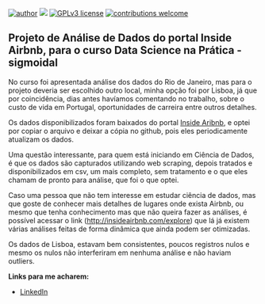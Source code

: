 [![author](https://img.shields.io/badge/author-CarlosHaar-green.svg)](https://www.linkedin.com/in/carloshaar/) [![](https://img.shields.io/badge/python-3.7+-blue.svg)](https://www.python.org/downloads/release/python-365/) [![GPLv3 license](https://img.shields.io/badge/License-GPLv3-blue.svg)](http://perso.crans.org/besson/LICENSE.html) [![contributions welcome](https://img.shields.io/badge/contributions-welcome-yellow.svg?style=flat)](https://github.com/carloshaar/portfolio/issues)

## Projeto de Análise de Dados do portal Inside Airbnb, para o curso Data Science na Prática - sigmoidal

No curso foi apresentada análise dos dados do Rio de Janeiro, mas para o projeto deveria ser escolhido outro local, minha opção foi por Lisboa, já que por coincidência, dias antes havíamos comentando no trabalho, sobre o custo de vida em Portugal, oportunidades de carreira entre outros detalhes.

Os dados disponibilizados foram baixados do portal [Inside Aribnb](http://insideairbnb.com/get-the-data), e optei por copiar o arquivo e deixar a cópia no github, pois eles periodicamente atualizam os dados.

Uma questão interessante, para quem está iniciando em Ciência de Dados, é que os dados são capturados utilizando web scraping, depois tratados e disponibilizados em csv, um mais completo, sem tratamento e o que eles chamam de pronto para análise, que foi o que optei.

Caso uma pessoa que não tem interesse em estudar ciência de dados, mas que goste de conhecer mais detalhes de lugares onde exista Airbnb, ou mesmo que tenha conhecimento mas que não queira fazer as análises, é possível acessar o link (http://insideairbnb.com/explore) que lá já existem várias análises feitas de forma dinâmica que ainda podem ser otimizadas.

Os dados de Lisboa, estavam bem consistentes, poucos registros nulos e mesmo os nulos não interferiram em nenhuma análise e não haviam outliers.



**Links para me acharem:**

* [LinkedIn](https://www.linkedin.com/in/carloshaar/)
